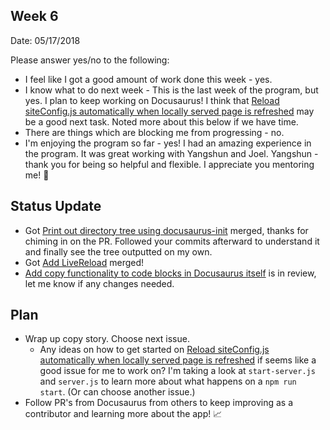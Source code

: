 ## Week 6

Date: 05/17/2018

Please answer yes/no to the following:

* I feel like I got a good amount of work done this week - yes.
* I know what to do next week - This is the last week of the program, but yes. I plan to keep working on Docusaurus! I think that [Reload siteConfig.js automatically when locally served page is refreshed](https://github.com/facebook/Docusaurus/issues/267) may be a good next task. Noted more about this below if we have time.
* There are things which are blocking me from progressing - no.
* I'm enjoying the program so far - yes! I had an amazing experience in the program. It was great working with Yangshun and Joel. Yangshun - thank you for being so helpful and flexible. I appreciate you mentoring me! 🎉

## Status Update

* Got [Print out directory tree using docusaurus-init](https://github.com/facebook/Docusaurus/pull/665) merged, thanks for chiming in on the PR. Followed your commits afterward to understand it and finally see the tree outputted on my own.
* Got [Add LiveReload](https://github.com/facebook/Docusaurus/pull/663) merged!
* [Add copy functionality to code blocks in Docusaurus itself](https://github.com/facebook/Docusaurus/pull/634) is in review, let me know if any changes needed.

## Plan

* Wrap up copy story. Choose next issue.
  * Any ideas on how to get started on [Reload siteConfig.js automatically when locally served page is refreshed](https://github.com/facebook/Docusaurus/issues/267) if seems like a good issue for me to work on? I'm taking a look at `start-server.js` and `server.js` to learn more about what happens on a `npm run start`. (Or can choose another issue.)
* Follow PR's from Docusaurus from others to keep improving as a contributor and learning more about the app! 📈
